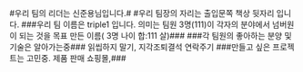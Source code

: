 #우리 팀의 리더는 신준용님입니다.#
#우리 팀장의 자리는 출입문쪽 책상 뒷자리 입니다. 
###우리 팀 이름은 triple1 입니다. 의미는 팀원 3명(111)이 각자의 분야에서 넘버원이 되는 것을 목표 만든 이름( 3명 나이 합:111 살)###
###각 팀원의 좋아하는 분양 및 기술은 알아가는중###
읽씹하지 말기, 지각조퇴결석 연락주기
###만들고 싶은 프로젝트는 고민중.  제품 판매 쇼핑몰,### 
